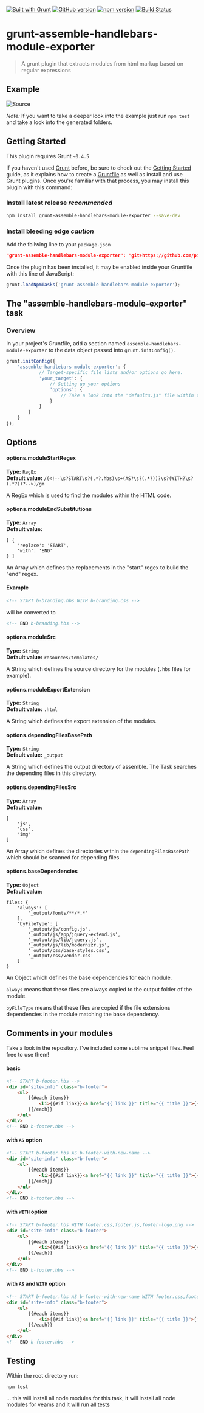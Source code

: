 [![Built with Grunt](https://cdn.gruntjs.com/builtwith.svg)](http://gruntjs.com/)
[![GitHub version](https://badge.fury.io/gh/pixel-shock%2Fgrunt-assemble-handlebars-module-exporter.svg)](https://badge.fury.io/gh/pixel-shock%2Fgrunt-assemble-handlebars-module-exporter)
[![npm version](https://badge.fury.io/js/grunt-assemble-handlebars-module-exporter.svg)](https://badge.fury.io/js/grunt-assemble-handlebars-module-exporter)
[![Build Status](https://travis-ci.org/pixel-shock/grunt-assemble-handlebars-module-exporter.svg?branch=master)](https://travis-ci.org/pixel-shock/grunt-assemble-handlebars-module-exporter)

# grunt-assemble-handlebars-module-exporter

> A grunt plugin that extracts modules from html markup based on regular expressions

## Example

![Source](./flow.jpg)

*Note:* If you want to take a deeper look into the example just run `npm test` and take a look into the generated folders.

## Getting Started
This plugin requires Grunt `~0.4.5`

If you haven't used [Grunt](http://gruntjs.com/) before, be sure to check out the [Getting Started](http://gruntjs.com/getting-started) guide, as it explains how to create a [Gruntfile](http://gruntjs.com/sample-gruntfile) as well as install and use Grunt plugins. Once you're familiar with that process, you may install this plugin with this command:

### Install latest release *recommended*

```bash
npm install grunt-assemble-handlebars-module-exporter --save-dev
```

### Install bleeding edge *caution*
Add the follwing line to your ```package.json```

```json
"grunt-assemble-handlebars-module-exporter": "git+https://github.com/pixel-shock/grunt-assemble-handlebars-module-exporter.git"
```

Once the plugin has been installed, it may be enabled inside your Gruntfile with this line of JavaScript:

```js
grunt.loadNpmTasks('grunt-assemble-handlebars-module-exporter');
```

## The "assemble-handlebars-module-exporter" task

### Overview
In your project's Gruntfile, add a section named `assemble-handlebars-module-exporter` to the data object passed into `grunt.initConfig()`.

```js
grunt.initConfig({
	'assemble-handlebars-module-exporter': {
			// Target-specific file lists and/or options go here.
			'your_target': {
				// Setting up your options
				'options': {
					// Take a look into the "defaults.js" file within the package
				}
			}
		}
	}
});
```

## Options

#### options.moduleStartRegex
**Type:** `RegEx`<br>
**Default value:** `/(<!--\s?START\s?(.*?.hbs)\s+(AS?\s?(.*?))?\s?(WITH?\s?(.*?))?-->)/gm`

A RegEx which is used to find the modules within the HTML code.

#### options.moduleEndSubstitutions
**Type:** `Array`<br>
**Default value:**

```
[ {
	'replace': 'START',
	'with': 'END'
} ]
```

An Array which defines the replacements in the "start" regex to build the "end" regex.

#### Example

```html
<!-- START b-branding.hbs WITH b-branding.css -->
```

will be converted to

```html
<!-- END b-branding.hbs -->
```


#### options.moduleSrc
**Type:** `String`<br>
**Default value:** `resources/templates/`

A String which defines the source directory for the modules (`.hbs` files for example).

#### options.moduleExportExtension
**Type:** `String`<br>
**Default value:** `.html`

A String which defines the export extension of the modules.

#### options.dependingFilesBasePath
**Type:** `String`<br>
**Default value:** `_output`

A String which defines the output directory of assemble. The Task searches the depending files in this directory.

#### options.dependingFilesSrc
**Type:** `Array`<br>
**Default value:**

```
[
	'js',
	'css',
	'img'
]
```

An Array which defines the directories within the `dependingFilesBasePath` which should be scanned for depending files.

#### options.baseDependencies
**Type:** `Object`<br>
**Default value:**

```
files: {
	'always': [
		'_output/fonts/**/*.*'
	],
	'byFileType': [
		'_output/js/config.js',
		'_output/js/app/jquery-extend.js',
		'_output/js/lib/jquery.js',
		'_output/js/lib/modernizr.js',
		'_output/css/base-styles.css',
		'_output/css/vendor.css'
	]
}
```
An Object which defines the base dependencies for each module.

`always` means that these files are always copied to the output folder of the module.

`byFileType` means that these files are copied if the file extensions dependencies in the module matching the base dependency.

## Comments in your modules

Take a look in the repository. I've included some sublime snippet files. Feel free to use them!

#### basic
```html
<!-- START b-footer.hbs -->
<div id="site-info" class="b-footer">
	<ul>
		{{#each items}}
			<li>{{#if link}}<a href="{{ link }}" title="{{ title }}">{{/if}}{{{ title }}}{{#if link}}</a>{{/if}}</li>
		{{/each}}
	</ul>
</div>
<!-- END b-footer.hbs -->
```

#### with `AS` option
```html
<!-- START b-footer.hbs AS b-footer-with-new-name -->
<div id="site-info" class="b-footer">
	<ul>
		{{#each items}}
			<li>{{#if link}}<a href="{{ link }}" title="{{ title }}">{{/if}}{{{ title }}}{{#if link}}</a>{{/if}}</li>
		{{/each}}
	</ul>
</div>
<!-- END b-footer.hbs -->
```


#### with `WITH` option
```html
<!-- START b-footer.hbs WITH footer.css,footer.js,footer-logo.png -->
<div id="site-info" class="b-footer">
	<ul>
		{{#each items}}
			<li>{{#if link}}<a href="{{ link }}" title="{{ title }}">{{/if}}{{{ title }}}{{#if link}}</a>{{/if}}</li>
		{{/each}}
	</ul>
</div>
<!-- END b-footer.hbs -->
```



#### with `AS` and `WITH` option
```html
<!-- START b-footer.hbs AS b-footer-with-new-name WITH footer.css,footer.js,footer-logo.png -->
<div id="site-info" class="b-footer">
	<ul>
		{{#each items}}
			<li>{{#if link}}<a href="{{ link }}" title="{{ title }}">{{/if}}{{{ title }}}{{#if link}}</a>{{/if}}</li>
		{{/each}}
	</ul>
</div>
<!-- END b-footer.hbs -->
```

## Testing

Within the root directory run:

```shell
npm test
```

... this will install all node modules for this task, it will install all node modules for veams and it will run all tests
